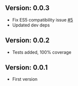 Version: 0.0.3
--------------
- Fix ES5 compatibility issue [\#5](https://github.com/jamonkko/babel-plugin-rename-umd-globals/issues/5)
- Updated dev deps

Version: 0.0.2
--------------
- Tests added, 100% coverage

Version: 0.0.1
--------------
- First version
